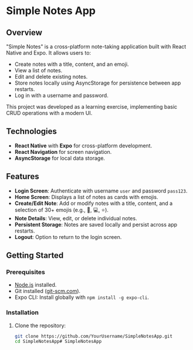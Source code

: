 # Simple Notes App

## Overview
"Simple Notes" is a cross-platform note-taking application built with React Native and Expo. It allows users to:
- Create notes with a title, content, and an emoji.
- View a list of notes.
- Edit and delete existing notes.
- Store notes locally using AsyncStorage for persistence between app restarts.
- Log in with a username and password.

This project was developed as a learning exercise, implementing basic CRUD operations with a modern UI.

## Technologies
- **React Native** with **Expo** for cross-platform development.
- **React Navigation** for screen navigation.
- **AsyncStorage** for local data storage.

## Features
- **Login Screen**: Authenticate with username `user` and password `pass123`.
- **Home Screen**: Displays a list of notes as cards with emojis.
- **Create/Edit Note**: Add or modify notes with a title, content, and a selection of 30+ emojis (e.g., 📘, 💻, ⭐).
- **Note Details**: View, edit, or delete individual notes.
- **Persistent Storage**: Notes are saved locally and persist across app restarts.
- **Logout**: Option to return to the login screen.

## Getting Started

### Prerequisites
- [Node.js](https://nodejs.org/) installed.
- Git installed ([git-scm.com](https://git-scm.com/)).
- Expo CLI: Install globally with `npm install -g expo-cli`.

### Installation
1. Clone the repository:
   ```bash
   git clone https://github.com/YourUsername/SimpleNotesApp.git
   cd SimpleNotesApp#   S i m p l e N o t e s A p p  
 